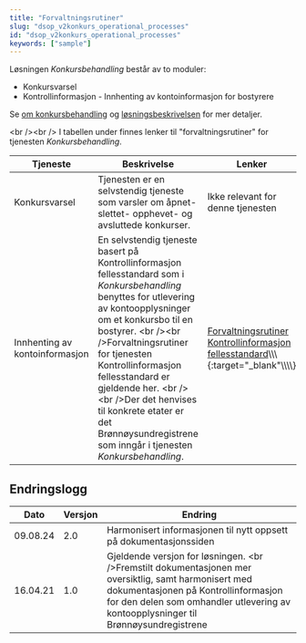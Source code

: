 ```yaml
---
title: "Forvaltningsrutiner"
slug: "dsop_v2konkurs_operational_processes"
id: "dsop_v2konkurs_operational_processes"
keywords: ["sample"]
---
```


Løsningen *Konkursbehandling* består av to moduler:

* Konkursvarsel
* Kontrollinformasjon - Innhenting av kontoinformasjon for bostyrere

Se [om konkursbehandling](https://dokumentasjon.dsop.no/dsop_v2konkurs_about.html) og
[løsningsbeskrivelsen](https://dokumentasjon.dsop.no/dsop_v2konkurs_løsningsbeskrivelse.html) for mer detaljer.

<br \/><br \/>
I tabellen under finnes lenker til "forvaltningsrutiner" for tjenesten *Konkursbehandling*.

| Tjeneste | Beskrivelse | Lenker |
| -------------------------------- | --------------------------------------------------------------------------------------------------------------------------------------------------------------------------------------------------------------------------------------------------------------------------------------------------------------------------------------------------------------------------------------------------- | ------------------------------------------------------------------------------------------------------------------------------------------------------------ |
| Konkursvarsel | Tjenesten er en selvstendig tjeneste som varsler om åpnet- slettet- opphevet- og avsluttede konkurser. | Ikke relevant for denne tjenesten |
| Innhenting av kontoinformasjon | En selvstendig tjeneste basert på Kontrollinformasjon fellesstandard som i *Konkursbehandling* benyttes for utlevering av kontoopplysninger om et konkursbo til en bostyrer. <br \/><br \/>Forvaltningsrutiner for tjenesten Kontrollinformasjon fellesstandard er gjeldende her. <br \/><br \/>Der det henvises til konkrete etater er det Brønnøysundregistrene som inngår i tjenesten *Konkursbehandling*. | [Forvaltningsrutiner Kontrollinformasjon fellesstandard](https://dokumentasjon.dsop.no/dsop_v2fellesstandard_operational_processes.html)\\\\\\\{:target="_blank"\\\\\\\\} |

## Endringslogg

| Dato | Versjon | Endring |
| ---------- | --------- | ----------------------------------------------------------------------------------------------------------------------------------------------------------------------------------------------------------------------------------- |
| 09.08.24 | 2.0 | Harmonisert informasjonen til nytt oppsett på dokumentasjonssiden |
| 16.04.21 | 1.0 | Gjeldende versjon for løsningen. <br \/>Fremstilt dokumentasjonen mer oversiktlig, samt harmonisert med dokumentasjonen på Kontrollinformasjon for den delen som omhandler utlevering av kontoopplysninger til Brønnøysundregistrene |
